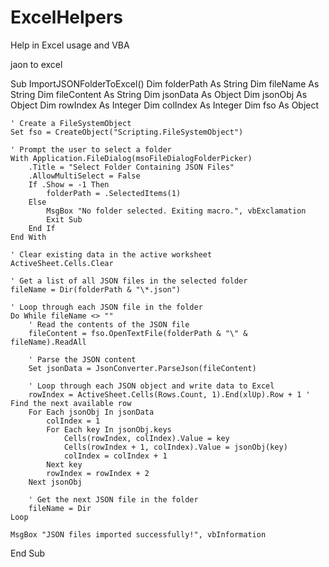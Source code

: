 # ExcelHelpers
Help in Excel usage and VBA

jaon to excel


Sub ImportJSONFolderToExcel()
    Dim folderPath As String
    Dim fileName As String
    Dim fileContent As String
    Dim jsonData As Object
    Dim jsonObj As Object
    Dim rowIndex As Integer
    Dim colIndex As Integer
    Dim fso As Object
    
    ' Create a FileSystemObject
    Set fso = CreateObject("Scripting.FileSystemObject")
    
    ' Prompt the user to select a folder
    With Application.FileDialog(msoFileDialogFolderPicker)
        .Title = "Select Folder Containing JSON Files"
        .AllowMultiSelect = False
        If .Show = -1 Then
            folderPath = .SelectedItems(1)
        Else
            MsgBox "No folder selected. Exiting macro.", vbExclamation
            Exit Sub
        End If
    End With
    
    ' Clear existing data in the active worksheet
    ActiveSheet.Cells.Clear
    
    ' Get a list of all JSON files in the selected folder
    fileName = Dir(folderPath & "\*.json")
    
    ' Loop through each JSON file in the folder
    Do While fileName <> ""
        ' Read the contents of the JSON file
        fileContent = fso.OpenTextFile(folderPath & "\" & fileName).ReadAll
        
        ' Parse the JSON content
        Set jsonData = JsonConverter.ParseJson(fileContent)
        
        ' Loop through each JSON object and write data to Excel
        rowIndex = ActiveSheet.Cells(Rows.Count, 1).End(xlUp).Row + 1 ' Find the next available row
        For Each jsonObj In jsonData
            colIndex = 1
            For Each key In jsonObj.keys
                Cells(rowIndex, colIndex).Value = key
                Cells(rowIndex + 1, colIndex).Value = jsonObj(key)
                colIndex = colIndex + 1
            Next key
            rowIndex = rowIndex + 2
        Next jsonObj
        
        ' Get the next JSON file in the folder
        fileName = Dir
    Loop
    
    MsgBox "JSON files imported successfully!", vbInformation
End Sub

